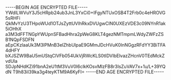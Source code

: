 -----BEGIN AGE ENCRYPTED FILE-----
YWdlLWVuY3J5cHRpb24ub3JnL3YxCi0+IFgyNTUxOSB4T2Frb0c4eHROVG5sRHFi
QkMvYzU3THpoWUd1OTJsZyttUVlhRkxDVUgwClN0UXEzVDE3c09NYnR1ak5iOHhX
a3M3dFFTNGpYWUpnSFBadHhra2pWeG8KLT4gezNMTmpmLWdyZWFzZSB1NQpFSDFN
aEpCKzlaaUk3M3lPMnB3elZhbUlpaE9GMmJDcHVuK0lnNGgzRFdYY3BiTFA4dHFY
bXJSZW9BaU5mUStqClVFb054UkVjRWcKLS0tIDVIbElvazZHcnV0TEdMckZvdUla
SDJpNHdKZi91bnA2eU1tM3VuV0l6clkKOsvMlzFB8r3IsZuVAV7x+1u/L+39YQdN
T9h83iI39ka3g4teyKTM9A6KyFI=
-----END AGE ENCRYPTED FILE-----
